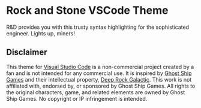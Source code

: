# Rock and Stone VSCode Theme

R&D provides you with this trusty syntax highlighting for the sophisticated engineer. Lights up, miners!

## Disclaimer

This theme for [Visual Studio Code](https://code.visualstudio.com/) is a non-commercial project created by a fan and is not intended for any commercial use. It is inspired by [Ghost Ship Games](https://ghostship.dk/) and their intellectual property, [Deep Rock Galactic](https://www.deeprockgalactic.com/). This work is not affiliated with, endorsed by, or sponsored by Ghost Ship Games. All rights to the original characters, game, and related elements are owned by Ghost Ship Games. No copyright or IP infringement is intended.
